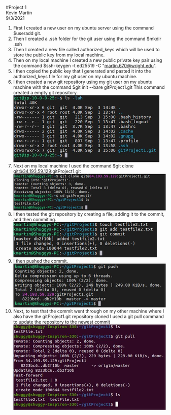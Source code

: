 #Project 1  
Kevin Martin  
9/3/2021  


1. First I created a new user on my ubuntu server using the command $useradd git. 
2. Then I created a .ssh folder for the git user using the command $mkdir .ssh  
3. Then I created a new file called authorized_keys which will be used to store the public key from my local machine. 
4. Then on my local machine I created a new public private key pair using the command $ssh-keygen -t ed25519 -C "martin.670@wright.edu".
5. I then copied the public key that I generated and pasted it into the authorized_keys file for my git user on my ubuntu machine. 
6. I then created a new git repository using my git user on my ubuntu machine with the command $git init --bare gitProject1.git This command created a empty git repository.  
![git screenshot on ubuntu machine](git_ubuntu.jpg)
7. Next on my local machine I used the command $git clone git@34.193.59.129:gitProject1.git 
![git clone screenshot](git_clone.jpg)
8. I then tested the git repository by creating a file, adding it to the commit, and then commiting. 
![git add and commit screenshot](git_add_commit.jpg)
9. I then pushed the commit.  
![git push screenshot](git_push.jpg)
10. Next, to test that the commit went through on my other machine where I also have the gitProject1.git repository cloned I used a git pull command to update the repository to the newest commit  
![git pull screenshot](git_pull.jpg)
